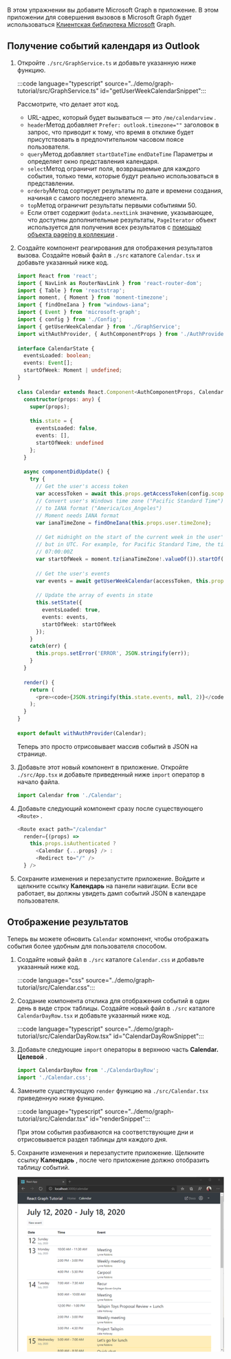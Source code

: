 <!-- markdownlint-disable MD002 MD041 -->

В этом упражнении вы добавите Microsoft Graph в приложение. В этом приложении для совершения вызовов в Microsoft Graph будет использоваться [Клиентская библиотека Microsoft](https://github.com/microsoftgraph/msgraph-sdk-javascript) Graph.

## <a name="get-calendar-events-from-outlook"></a>Получение событий календаря из Outlook

1. Откройте `./src/GraphService.ts` и добавьте указанную ниже функцию.

    :::code language="typescript" source="../demo/graph-tutorial/src/GraphService.ts" id="getUserWeekCalendarSnippet":::

    Рассмотрите, что делает этот код.

    - URL-адрес, который будет вызываться — это `/me/calendarview` .
    - `header`Метод добавляет `Prefer: outlook.timezone=""` заголовок в запрос, что приводит к тому, что время в отклике будет присутствовать в предпочтительном часовом поясе пользователя.
    - `query`Метод добавляет `startDateTime` `endDateTime` Параметры и определяет окно представления календаря.
    - `select`Метод ограничит поля, возвращаемые для каждого события, только теми, которые будут реально использоваться в представлении.
    - `orderby`Метод сортирует результаты по дате и времени создания, начиная с самого последнего элемента.
    - `top`Метод ограничит результаты первыми событиями 50.
    - Если ответ содержит `@odata.nextLink` значение, указывающее, что доступны дополнительные результаты, `PageIterator` объект используется для получения всех результатов с [помощью объекта pageing в коллекции](https://docs.microsoft.com/graph/sdks/paging?tabs=typeScript) .

1. Создайте компонент реагирования для отображения результатов вызова. Создайте новый файл в `./src` каталоге `Calendar.tsx` и добавьте указанный ниже код.

    ```typescript
    import React from 'react';
    import { NavLink as RouterNavLink } from 'react-router-dom';
    import { Table } from 'reactstrap';
    import moment, { Moment } from 'moment-timezone';
    import { findOneIana } from "windows-iana";
    import { Event } from 'microsoft-graph';
    import { config } from './Config';
    import { getUserWeekCalendar } from './GraphService';
    import withAuthProvider, { AuthComponentProps } from './AuthProvider';

    interface CalendarState {
      eventsLoaded: boolean;
      events: Event[];
      startOfWeek: Moment | undefined;
    }

    class Calendar extends React.Component<AuthComponentProps, CalendarState> {
      constructor(props: any) {
        super(props);

        this.state = {
          eventsLoaded: false,
          events: [],
          startOfWeek: undefined
        };
      }

      async componentDidUpdate() {
        try {
          // Get the user's access token
          var accessToken = await this.props.getAccessToken(config.scopes);
          // Convert user's Windows time zone ("Pacific Standard Time")
          // to IANA format ("America/Los_Angeles")
          // Moment needs IANA format
          var ianaTimeZone = findOneIana(this.props.user.timeZone);

          // Get midnight on the start of the current week in the user's timezone,
          // but in UTC. For example, for Pacific Standard Time, the time value would be
          // 07:00:00Z
          var startOfWeek = moment.tz(ianaTimeZone!.valueOf()).startOf('week').utc();

          // Get the user's events
          var events = await getUserWeekCalendar(accessToken, this.props.user.timeZone, startOfWeek);

          // Update the array of events in state
          this.setState({
            eventsLoaded: true,
            events: events,
            startOfWeek: startOfWeek
          });
        }
        catch(err) {
          this.props.setError('ERROR', JSON.stringify(err));
        }
      }

      render() {
        return (
          <pre><code>{JSON.stringify(this.state.events, null, 2)}</code></pre>
        );
      }
    }

    export default withAuthProvider(Calendar);
    ```

    Теперь это просто отрисовывает массив событий в JSON на странице.

1. Добавьте этот новый компонент в приложение. Откройте `./src/App.tsx` и добавьте приведенный ниже `import` оператор в начало файла.

    ```typescript
    import Calendar from './Calendar';
    ```

1. Добавьте следующий компонент сразу после существующего `<Route>` .

    ```typescript
    <Route exact path="/calendar"
      render={(props) =>
        this.props.isAuthenticated ?
          <Calendar {...props} /> :
          <Redirect to="/" />
      } />
    ```

1. Сохраните изменения и перезапустите приложение. Войдите и щелкните ссылку **Календарь** на панели навигации. Если все работает, вы должны увидеть дамп событий JSON в календаре пользователя.

## <a name="display-the-results"></a>Отображение результатов

Теперь вы можете обновить `Calendar` компонент, чтобы отображать события более удобным для пользователя способом.

1. Создайте новый файл в `./src` каталоге `Calendar.css` и добавьте указанный ниже код.

    :::code language="css" source="../demo/graph-tutorial/src/Calendar.css":::

1. Создание компонента отклика для отображения событий в один день в виде строк таблицы. Создайте новый файл в `./src` каталоге `CalendarDayRow.tsx` и добавьте указанный ниже код.

    :::code language="typescript" source="../demo/graph-tutorial/src/CalendarDayRow.tsx" id="CalendarDayRowSnippet":::

1. Добавьте следующие `import` операторы в верхнюю часть **Calendar. Целевой** .

    ```typescript
    import CalendarDayRow from './CalendarDayRow';
    import './Calendar.css';
    ```

1. Замените существующую `render` функцию на `./src/Calendar.tsx` приведенную ниже функцию.

    :::code language="typescript" source="../demo/graph-tutorial/src/Calendar.tsx" id="renderSnippet":::

    При этом события разбиваются на соответствующие дни и отрисовывается раздел таблицы для каждого дня.

1. Сохраните изменения и перезапустите приложение. Щелкните ссылку **Календарь** , после чего приложение должно отобразить таблицу событий.

    ![Снимок экрана с таблицей событий](./images/add-msgraph-01.png)

